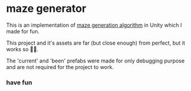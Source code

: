 # maze generator
This is an implementation of [maze generation algorithm](https://en.wikipedia.org/wiki/Maze_generation_algorithm) in Unity which I made for fun.

This project and it's assets are far (but close enough) from perfect, but it works so 🤷‍♂️.

The 'current' and 'been' prefabs were made for only debugging purpose and are not required for the project to work.

### have fun
